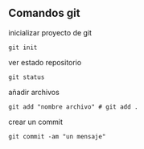 ## Comandos git
inicializar proyecto de git
```
git init
```

ver estado repositorio
```
git status
``` 

añadir archivos
```
git add "nombre archivo" # git add .
```

crear un commit
```
git commit -am "un mensaje"
```
